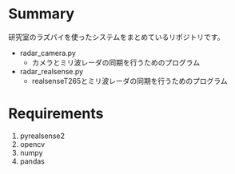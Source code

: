 # Summary
研究室のラズパイを使ったシステムをまとめているリポジトリです。
- radar_camera.py
  - カメラとミリ波レーダの同期を行うためのプログラム
- radar_realsense.py
  - realsenseT265とミリ波レーダの同期を行うためのプログラム


# Requirements
1. pyrealsense2
2. opencv
3. numpy
4. pandas
